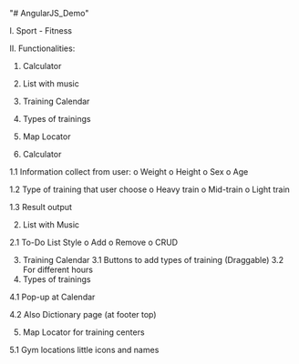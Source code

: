 "# AngularJS_Demo" 

I.	Sport - Fitness

II.	Functionalities:
	
1.	Calculator
2.	List with music
3.	Training Calendar
4.	Types of trainings
5.	Map Locator

1.	Calculator 

1.1	Information collect from user:
o	Weight
o	Height
o	Sex
o	Age

1.2	Type of training that user choose
o	Heavy train
o	Mid-train
o	Light train

1.3	Result output

2.	List with Music

2.1 To-Do List Style
o	Add
o	Remove
o	CRUD

3.	Training Calendar
3.1  Buttons to add types of training (Draggable)
      	      3.2 For different hours
4.	Types of trainings

4.1 Pop-up at Calendar

4.2 Also Dictionary page (at footer top)

5.	Map Locator for training centers

5.1 Gym locations little icons and names
